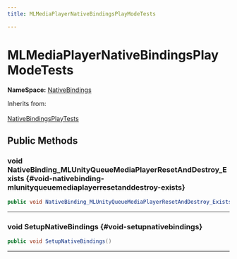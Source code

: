 ```yaml
---
title: MLMediaPlayerNativeBindingsPlayModeTests

---
```


# MLMediaPlayerNativeBindingsPlayModeTests



**NameSpace:** 
[NativeBindings](/unity-api/api/Tests.Runtime.NativeBindings/Tests.Runtime.NativeBindings.md) 





Inherits from: <br></br>[NativeBindingsPlayTests](/unity-api/api/Tests.Runtime.NativeBindings/Tests.Runtime.NativeBindings.NativeBindingsPlayTests.md)




## Public Methods

### void NativeBinding_MLUnityQueueMediaPlayerResetAndDestroy_Exists {#void-nativebinding-mlunityqueuemediaplayerresetanddestroy-exists}

```csharp
public void NativeBinding_MLUnityQueueMediaPlayerResetAndDestroy_Exists()
```






-----------

### void SetupNativeBindings {#void-setupnativebindings}

```csharp
public void SetupNativeBindings()
```






-----------


